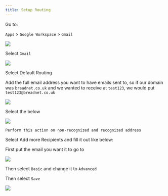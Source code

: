 ```yaml
---
title: Setup Routing
---
```

Go to:

`Apps` > `Google Workspace` > `Gmail`

![](/assets/iPZWBvJp9qJTDbh5-image-1642771101260.png)

Select `Gmail`

![](/assets/DEK0ilyWJhXXzqhb-image-1642771115391.png)

Select Default Routing


Add the full email address you want to have emails sent to, so if our domain was `breadnet.co.uk` and we wanted to receive at `test123`, we would put `test123@breadnet.co.uk`

![](/assets/k74fQlTzbNTCoVmD-image-1642771208110.png)

Select the below

![](/assets/9lwDfBcEr0MVFVt3-image-1642771239476.png)

`Perform this action on non-recognized and recognized address`

Select Add more Recipients and fill it out like below:

First put the email you want it to go to

![](/assets/sGYTTQzEk4MNllA8-image-1642771319408.png)

Then select `Basic` and change it to `Advanced`

Then select `Save`

![](/assets/lR3gpWqK5uymZy76-image-1642771373312.png)